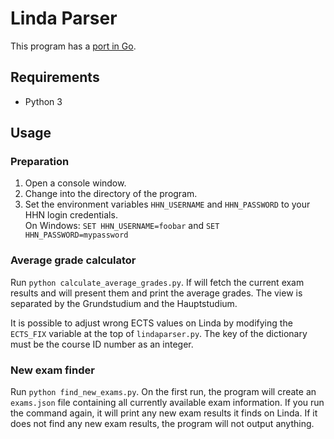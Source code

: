 Linda Parser
============
This program has a [port in Go](https://github.com/srhnsn/go-lindaparser).

Requirements
------------
* Python 3

Usage
-----
### Preparation
1. Open a console window.
1. Change into the directory of the program.
1. Set the environment variables `HHN_USERNAME` and `HHN_PASSWORD` to your HHN login credentials.  
On Windows: `SET HHN_USERNAME=foobar` and `SET HHN_PASSWORD=mypassword`

### Average grade calculator
Run `python calculate_average_grades.py`. If will fetch the current exam results and will present them and print the average grades. The view is separated by the Grundstudium and the Hauptstudium.

It is possible to adjust wrong ECTS values on Linda by modifying the `ECTS_FIX` variable at the top of `lindaparser.py`. The key of the dictionary must be the course ID number as an integer.

### New exam finder
Run `python find_new_exams.py`. On the first run, the program will create an `exams.json` file containing all currently available exam information. If you run the command again, it will print any new exam results it finds on Linda. If it does not find any new exam results, the program will not output anything.
